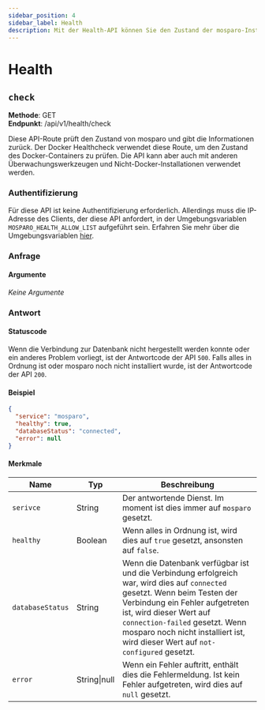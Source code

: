 ```yaml
---
sidebar_position: 4
sidebar_label: Health
description: Mit der Health-API können Sie den Zustand der mosparo-Installation überprüfen.
---
```


# Health

## `check`

**Methode**: GET<br />
**Endpunkt**: /api/v1/health/check

Diese API-Route prüft den Zustand von mosparo und gibt die Informationen zurück. Der Docker Healthcheck verwendet diese Route, um den Zustand des Docker-Containers zu prüfen. Die API kann aber auch mit anderen Überwachungswerkzeugen und Nicht-Docker-Installationen verwendet werden.

### Authentifizierung

Für diese API ist keine Authentifizierung erforderlich. Allerdings muss die IP-Adresse des Clients, der diese API anfordert, in der Umgebungsvariablen `MOSPARO_HEALTH_ALLOW_LIST` aufgeführt sein. Erfahren Sie mehr über die Umgebungsvariablen [hier](../installation/configure/environment_variables).

### Anfrage

#### Argumente

_Keine Argumente_

### Antwort

#### Statuscode

Wenn die Verbindung zur Datenbank nicht hergestellt werden konnte oder ein anderes Problem vorliegt, ist der Antwortcode der API `500`. Falls alles in Ordnung ist oder mosparo noch nicht installiert wurde, ist der Antwortcode der API `200`.

#### Beispiel
```json
{
  "service": "mosparo",
  "healthy": true,
  "databaseStatus": "connected",
  "error": null
}
```

#### Merkmale

| Name             | Typ     | Beschreibung                                                                                                                                                                                                                                                                                                  |
|------------------|---------|---------------------------------------------------------------------------------------------------------------------------------------------------------------------------------------------------------------------------------------------------------------------------------------------------------------|
| `serivce`        | String       | Der antwortende Dienst. Im moment ist dies immer auf `mosparo` gesetzt.                                                                                                                                                                                                                                       |
| `healthy`        | Boolean      | Wenn alles in Ordnung ist, wird dies auf `true` gesetzt, ansonsten auf `false`.                                                                                                                                                                                                                               |
| `databaseStatus` | String       | Wenn die Datenbank verfügbar ist und die Verbindung erfolgreich war, wird dies auf `connected` gesetzt. Wenn beim Testen der Verbindung ein Fehler aufgetreten ist, wird dieser Wert auf `connection-failed` gesetzt. Wenn mosparo noch nicht installiert ist, wird dieser Wert auf `not-configured` gesetzt. |
| `error`          | String\|null | Wenn ein Fehler auftritt, enthält dies die Fehlermeldung. Ist kein Fehler aufgetreten, wird dies auf `null` gesetzt.                                                                                                                                                                                          |

